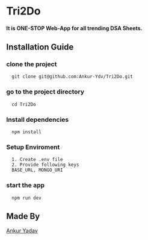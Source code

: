 # Tri2Do
#### It is ONE-STOP Web-App for all trending DSA Sheets. 

## Installation Guide
### clone the project
```
  git clone git@github.com:Ankur-Ydv/Tri2Do.git
```
### go to the project directory
```
  cd Tri2Do
```
### Install dependencies
```
  npm install
```
### Setup Enviroment
```
  1. Create .env file
  2. Provide following keys
  BASE_URL, MONGO_URI
```
### start the app
```
  npm run dev
```
## Made By
[Ankur Yadav](https://github.com/Ankur-Ydv)
